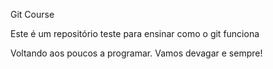 Git Course

Este é um repositório teste para ensinar como o git funciona

Voltando aos poucos a programar. Vamos devagar e sempre!
